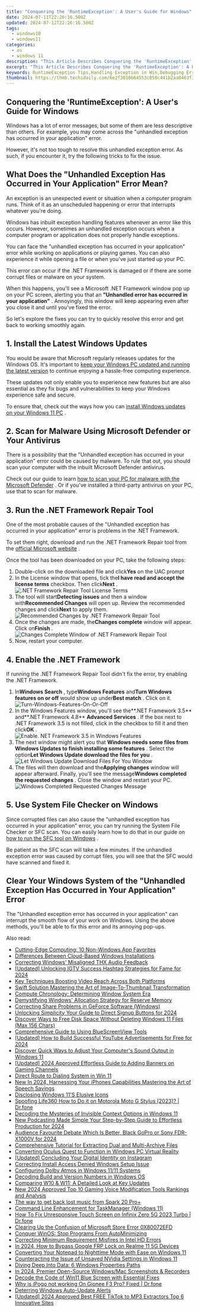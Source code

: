 ```yaml
---
title: "Conquering the 'RuntimeException': A User's Guide for Windows"
date: 2024-07-11T22:26:16.500Z
updated: 2024-07-12T22:26:16.500Z
tags:
  - windows10
  - windows11
categories:
  - os
  - windows 11
description: "This Article Describes Conquering the 'RuntimeException': A User's Guide for Windows"
excerpt: "This Article Describes Conquering the 'RuntimeException': A User's Guide for Windows"
keywords: RuntimeException Tips,Handling Exception in Win,Debugging Errors on PC,Java Runtime Exception Fix,Preventing Program Crashes,Windows App Runtime Issues,Mastering Exception Management
thumbnail: https://thmb.techidaily.com/6e2f3010b64553c858c441b2aa0463f3e8a124b61c9d02d5a4f78ba177103c47.png
---
```


## Conquering the 'RuntimeException': A User's Guide for Windows

 Windows has a lot of error messages, but some of them are less descriptive than others. For example, you may come across the "unhandled exception has occurred in your application" error.

 However, it's not too tough to resolve this unhandled exception error. As such, if you encounter it, try the following tricks to fix the issue.

## What Does the "Unhandled Exception Has Occurred in Your Application" Error Mean?

 An exception is an unexpected event or situation when a computer program runs. Think of it as an unscheduled happening or error that interrupts whatever you're doing.

 Windows has inbuilt exception handling features whenever an error like this occurs. However, sometimes an unhandled exception occurs when a computer program or application does not properly handle exceptions.

 You can face the "unhandled exception has occurred in your application" error while working on applications or playing games. You can also experience it while opening a file or when you've just started up your PC.

 This error can occur if the .NET Framework is damaged or if there are some corrupt files or malware on your system.

 When this happens, you'll see a Microsoft .NET Framework window pop up on your PC screen, alerting you that an **"Unhandled error has occurred in your application"** . Annoyingly, this window will keep appearing even after you close it and until you've fixed the error.

 So let's explore the fixes you can try to quickly resolve this error and get back to working smoothly again.

## 1\. Install the Latest Windows Updates

 You would be aware that Microsoft regularly releases updates for the Windows OS. It's important to [keep your Windows PC updated and running the latest version](https://www.makeuseof.com/windows-update-new-version-releases-reasons/) to continue enjoying a hassle-free computing experience.

 These updates not only enable you to experience new features but are also essential as they fix bugs and vulnerabilities to keep your Windows experience safe and secure.

 To ensure that, check out the ways how you can [install Windows updates on your Windows 11 PC](https://www.makeuseof.com/windows-11-install-updates/) .

## 2\. Scan for Malware Using Microsoft Defender or Your Antivirus

 There is a possibility that the "Unhandled exception has occurred in your application" error could be caused by malware. To rule that out, you should scan your computer with the inbuilt Microsoft Defender antivirus.

 Check out our guide to learn [how to scan your PC for malware with the Microsoft Defender](https://www.makeuseof.com/windows-11-quick-security-guide/) . Or if you've installed a third-party antivirus on your PC, use that to scan for malware.

## 3\. Run the .NET Framework Repair Tool

 One of the most probable causes of the "Unhandled exception has occurred in your application" error is problems in the .NET Framework.

 To set them right, download and run the .NET Framework Repair tool from the [official Microsoft website](https://www.microsoft.com/en-us/download/details.aspx?id=30135&751be11f-ede8-5a0c-058c-2ee190a24fa6=True) .

 Once the tool has been downloaded on your PC, take the following steps:

1. Double-click on the downloaded file and click**Yes** on the UAC prompt
2. In the License window that opens, tick the**I have read and accept the license terms** checkbox. Then click**Next** .  
![.NET Framework Repair Tool License Terms](https://static1.makeuseofimages.com/wordpress/wp-content/uploads/2023/02/net-framework-tool-license-terms.jpg)
3. The tool will start**Detecting issues** and then a window with**Recommended Changes** will open up. Review the recommended changes and click**Next** to apply them.  
![Recommended Changes by .NET Framework Repair Tool](https://static1.makeuseofimages.com/wordpress/wp-content/uploads/2023/02/net-framework-repair-tool-changes.jpg)
4. Once the changes are made, the**Changes complete** window will appear. Click on**Finish** .  
![Changes Complete Window of .NET Framework Repair Tool](https://static1.makeuseofimages.com/wordpress/wp-content/uploads/2023/02/net-framework-repair-tool-changes-complete.jpg)
5. Now, restart your computer.

## 4\. Enable the .NET Framework

 If running the .NET Framework Repair Tool didn't fix the error, try enabling the .NET Framework.

1. In**Windows Search** , type**Windows Features** and**Turn Windows features on or off** would show up under**Best match** . Click on it.  
![Turn-Windows-Features-On-Or-Off](https://static1.makeuseofimages.com/wordpress/wp-content/uploads/2023/02/turn-windows-features-on-or-off.jpg)
2. In the Windows Features window, you'll see the**.NET Framework 3.5** and**.NET Framework 4.8** **Advanced Services** . If the box next to .NET Framework 3.5 is not filled, click in the checkbox to fill it and then click**OK** .  
![Enable. NET Framework 3.5 in Windows Features](https://static1.makeuseofimages.com/wordpress/wp-content/uploads/2023/02/enable-net-framework-1.jpg)
3. The next window might alert you that **Windows needs some files from Windows Updates to finish installing some features** . Select the option**Let Windows Update download the files for you** .  
![Let Windows Update Download Files For You Window](https://static1.makeuseofimages.com/wordpress/wp-content/uploads/2023/02/let-windows-update-download.jpg)
4. The files will then download and the**Applying changes** window will appear afterward. Finally, you'll see the message**Windows completed the requested changes** . Close the window and restart your PC.  
![Windows Completed Requested Changes Message](https://static1.makeuseofimages.com/wordpress/wp-content/uploads/2023/02/windows-completed-requested-changes.jpg)

## 5\. Use System File Checker on Windows

 Since corrupted files can also cause the "unhandled exception has occurred in your application" error, you can try running the System File Checker or SFC scan. You can easily learn how to do that in our guide on [how to run the SFC tool on Windows](https://www.makeuseof.com/system-file-checker-sfc-windows/) .

 Be patient as the SFC scan will take a few minutes. If the unhandled exception error was caused by corrupt files, you will see that the SFC would have scanned and fixed it.

## Clear Your Windows System of the "Unhandled Exception Has Occurred in Your Application" Error

 The "Unhandled exception error has occurred in your application" can interrupt the smooth flow of your work on Windows. Using the above methods, you'll be able to fix this error and its annoying pop-ups.

<ins class="adsbygoogle"
     style="display:block"
     data-ad-format="autorelaxed"
     data-ad-client="ca-pub-7571918770474297"
     data-ad-slot="1223367746"></ins>



<ins class="adsbygoogle"
     style="display:block"
     data-ad-client="ca-pub-7571918770474297"
     data-ad-slot="8358498916"
     data-ad-format="auto"
     data-full-width-responsive="true"></ins>

<span class="atpl-alsoreadstyle">Also read:</span>
<div><ul>
<li><a href="https://windows11.techidaily.com/cutting-edge-computing-10-non-windows-app-favorites/"><u>Cutting-Edge Computing: 10 Non-Windows App Favorites</u></a></li>
<li><a href="https://windows11.techidaily.com/differences-between-cloud-based-windows-installations/"><u>Differences Between Cloud-Based Windows Installations</u></a></li>
<li><a href="https://windows11.techidaily.com/correcting-windows-misaligned-thx-audio-feedback/"><u>Correcting Windows' Misaligned THX Audio Feedback</u></a></li>
<li><a href="https://instagram-video-recordings.techidaily.com/updated-unlocking-igtv-success-hashtag-strategies-for-fame-for-2024/"><u>[Updated] Unlocking IGTV Success  Hashtag Strategies for Fame for 2024</u></a></li>
<li><a href="https://facebook-video-recording.techidaily.com/key-techniques-boosting-video-reach-across-both-platforms/"><u>Key Techniques  Boosting Video Reach Across Both Platforms</u></a></li>
<li><a href="https://youtube-videos.techidaily.com/swift-solution-mastering-the-art-of-image-to-thumbnail-transformation/"><u>Swift Solution  Mastering the Art of Image-To-Thumbnail Transformation</u></a></li>
<li><a href="https://windows11.techidaily.com/compute-chronology-determining-window-system-era/"><u>Compute Chronology: Determining Window System Era</u></a></li>
<li><a href="https://windows11.techidaily.com/demystifying-windows-allocation-strategy-for-reserve-memory/"><u>Demystifying Windows' Allocation Strategy for Reserve Memory</u></a></li>
<li><a href="https://windows11.techidaily.com/correcting-share-problems-in-geforce-software-windows/"><u>Correcting Share Problems in GeForce Software (Windows)</u></a></li>
<li><a href="https://youtube-sure.techidaily.com/king-simplicity-your-guide-to-direct-signup-buttons-for-2024/"><u>Unlocking Simplicity  Your Guide to Direct Signup Buttons for 2024</u></a></li>
<li><a href="https://windows11.techidaily.com/discover-ways-to-free-disk-space-without-deleting-windows-11-files-max-156-chars/"><u>Discover Ways to Free Disk Space Without Deleting Windows 11 Files (Max 156 Chars)</u></a></li>
<li><a href="https://windows11.techidaily.com/comprehensive-guide-to-using-bluescreenview-tools/"><u>Comprehensive Guide to Using BlueScreenView Tools</u></a></li>
<li><a href="https://eaxpv-info.techidaily.com/updated-how-to-build-successful-youtube-advertisements-for-free-for-2024/"><u>[Updated] How to Build Successful YouTube Advertisements for Free for 2024</u></a></li>
<li><a href="https://windows11.techidaily.com/discover-quick-ways-to-adjust-your-computers-sound-output-in-windows-11/"><u>Discover Quick Ways to Adjust Your Computer's Sound Output in Windows 11</u></a></li>
<li><a href="https://youtube-sure.techidaily.com/ed-2024-approved-effortless-guide-to-adding-banners-on-gaming-channels/"><u>[Updated] 2024 Approved  Effortless Guide to Adding Banners on Gaming Channels</u></a></li>
<li><a href="https://windows11.techidaily.com/direct-route-to-dialing-system-in-win-11/"><u>Direct Route to Dialing System in Win 11</u></a></li>
<li><a href="https://voice-adjusting.techidaily.com/new-in-2024-harnessing-your-iphones-capabilities-mastering-the-art-of-speech-savings/"><u>New In 2024, Harnessing Your iPhones Capabilities Mastering the Art of Speech Savings</u></a></li>
<li><a href="https://windows11.techidaily.com/disclosing-windows-11s-elusive-icons/"><u>Disclosing Windows 11'S Elusive Icons</u></a></li>
<li><a href="https://fake-location.techidaily.com/spoofing-life360-how-to-do-it-on-motorola-moto-g-stylus-2023-drfone-by-drfone-virtual-android/"><u>Spoofing Life360 How to Do it on Motorola Moto G Stylus (2023)? | Dr.fone</u></a></li>
<li><a href="https://windows11.techidaily.com/decoding-the-mysteries-of-invisible-context-options-in-windows-11/"><u>Decoding the Mysteries of Invisible Context Options in Windows 11</u></a></li>
<li><a href="https://sound-optimizing.techidaily.com/new-podcasting-made-simple-your-step-by-step-guide-to-effortless-production-for-2024/"><u>New Podcasting Made Simple Your Step-by-Step Guide to Effortless Production for 2024</u></a></li>
<li><a href="https://extra-information.techidaily.com/audience-favourite-debate-which-is-better-black-gopro-or-sony-fdr-x1000v-for-2024/"><u>Audience Favourite Debate  Which Is Better, Black GoPro or Sony FDR-X1000V for 2024</u></a></li>
<li><a href="https://windows11.techidaily.com/comprehensive-tutorial-for-extracting-dual-and-multi-archive-files/"><u>Comprehensive Tutorial for Extracting Dual and Multi-Archive Files</u></a></li>
<li><a href="https://windows11.techidaily.com/converting-oculus-quest-to-function-in-windows-pc-virtual-reality/"><u>Converting Oculus Quest to Function in Windows PC Virtual Reality</u></a></li>
<li><a href="https://instagram-video-files.techidaily.com/updated-concluding-your-digital-identity-on-instagram/"><u>[Updated] Concluding Your Digital Identity on Instagram</u></a></li>
<li><a href="https://windows11.techidaily.com/correcting-install-access-denied-windows-setup-issue/"><u>Correcting Install Access Denied Windows Setup Issue</u></a></li>
<li><a href="https://windows11.techidaily.com/configuring-dolby-atmos-in-windows-1111-systems/"><u>Configuring Dolby Atmos in Windows 11/11 Systems</u></a></li>
<li><a href="https://windows11.techidaily.com/decoding-build-and-version-numbers-in-windows-os/"><u>Decoding Build and Version Numbers in Windows OS</u></a></li>
<li><a href="https://windows11.techidaily.com/comparing-w10-and-w11-a-detailed-look-at-key-updates/"><u>Comparing W10 & W11: A Detailed Look at Key Updates</u></a></li>
<li><a href="https://sound-tweaking.techidaily.com/new-2024-approved-top-10-gaming-voice-modification-tools-rankings-and-analysis/"><u>New 2024 Approved Top 10 Gaming Voice Modification Tools Rankings and Analysis</u></a></li>
<li><a href="https://techidaily.com/the-way-to-get-back-lost-music-from-spark-20-proplus-by-fonelab-android-recover-music/"><u>The way to get back lost music from Spark 20 Pro+</u></a></li>
<li><a href="https://windows11.techidaily.com/command-line-enhancement-for-taskmanager-windows-11/"><u>Command Line Enhancement for TaskManager (Windows 11)</u></a></li>
<li><a href="https://fix-guide.techidaily.com/how-to-fix-unresponsive-touch-screen-on-infinix-zero-5g-2023-turbo-drfone-by-drfone-fix-android-problems-fix-android-problems/"><u>How To Fix Unresponsive Touch Screen on Infinix Zero 5G 2023 Turbo | Dr.fone</u></a></li>
<li><a href="https://windows11.techidaily.com/clearing-up-the-confusion-of-microsoft-store-error-0x80072efd/"><u>Clearing Up the Confusion of Microsoft Store Error 0X80072EFD</u></a></li>
<li><a href="https://windows11.techidaily.com/conquer-winos-stop-programs-from-autominimizing/"><u>Conquer WinOS: Stop Programs From AutoMinimizing</u></a></li>
<li><a href="https://windows11.techidaily.com/correcting-minimum-requirement-misfires-in-intel-hd-errors/"><u>Correcting Minimum Requirement Misfires in Intel HD Errors</u></a></li>
<li><a href="https://bypass-frp.techidaily.com/in-2024-how-to-bypass-google-frp-lock-on-realme-11-5g-devices-by-drfone-android/"><u>In 2024, How to Bypass Google FRP Lock on Realme 11 5G Devices</u></a></li>
<li><a href="https://windows11.techidaily.com/converting-your-notepad-to-nighttime-mode-with-ease-on-windows-11/"><u>Converting Your Notepad to Nighttime Mode with Ease on Windows 11</u></a></li>
<li><a href="https://windows11.techidaily.com/counteracting-the-issue-of-unsaved-nvidia-settings-in-windows-11/"><u>Counteracting the Issue of Unsaved NVidia Settings in Windows 11</u></a></li>
<li><a href="https://windows11.techidaily.com/diving-deep-into-data-6-windows-properties-paths/"><u>Diving Deep Into Data: 6 Windows Properties Paths</u></a></li>
<li><a href="https://screen-recording.techidaily.com/in-2024-premier-open-source-windowsmac-screenshots-and-recorders/"><u>In 2024, Premier Open-Source Windows/Mac Screenshots & Recorders</u></a></li>
<li><a href="https://windows11.techidaily.com/decode-the-code-of-win11-blue-screen-with-essential-fixes/"><u>Decode the Code of Win11 Blue Screen with Essential Fixes</u></a></li>
<li><a href="https://android-pokemon-go.techidaily.com/why-is-ipogo-not-working-on-gionee-f3-pro-fixed-drfone-by-drfone-virtual-android/"><u>Why is iPogo not working On Gionee F3 Pro? Fixed | Dr.fone</u></a></li>
<li><a href="https://windows11.techidaily.com/deterring-windows-auto-update-alerts/"><u>Deterring Windows Auto-Update Alerts</u></a></li>
<li><a href="https://tiktok-video-recordings.techidaily.com/updated-2024-approved-best-free-tiktok-to-mp3-extractors-top-6-innovative-sites/"><u>[Updated] 2024 Approved  Best FREE TikTok to MP3 Extractors  Top 6 Innovative Sites</u></a></li>
</ul></div>
